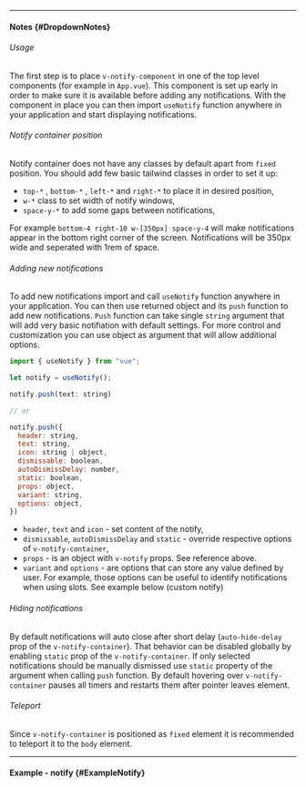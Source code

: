 ___

#### Notes {#DropdownNotes}

###### Usage

The first step is to place `v-notify-component` in one of the top level components (for example in `App.vue`). This component is set up early in order to make sure it is available before adding any notifications. With the component in place you can then import `useNotify` function anywhere in your application and start displaying notifications.

###### Notify container position

Notify container does not have any classes by default apart from `fixed` position. You should add few basic tailwind classes in order to set it up:

- `top-*` , `bottom-*` , `left-*` and `right-*` to place it in desired position,
- `w-*` class to set width of notify windows,
- `space-y-*` to add some gaps between notifications,

For example `bottom-4 right-10 w-[350px] space-y-4` will make notifications appear in the bottom right corner of the screen. Notifications will be 350px wide and seperated with 1rem of space.

###### Adding new notifications

To add new notifications import and call `useNotify` function anywhere in your application. You can then use returned object and its `push` function to add new notifications. `Push` function can take single `string` argument that will add very basic notifiation with default settings. For more control and customization you can use object as argument that will allow additional options.

```javascript
import { useNotify } from "vue";

let notify = useNotify();

notify.push(text: string)

// or

notify.push({
  header: string,
  text: string,
  icon: string | object,
  dismissable: boolean,
  autoDismissDelay: number,
  static: boolean,
  props: object,
  variant: string,
  options: object,
})
```

- `header`, `text` and `icon` - set content of the notify,
- `dismissable`, `autoDismissDelay` and `static` - override respective options of `v-notify-container`,
- `props` - is an object with `v-notify` props. See reference above.
- `variant` and `options` - are options that can store any value defined by user. For example, those options can be useful to identify notifications when using slots. See example below (custom notify)

###### Hiding notifications

By default notifications will auto close after short delay (`auto-hide-delay` prop of the `v-notify-container`). That behavior can be disabled globally by enabling `static` prop of the `v-notify-container`. If only selected notifications should be manually dismissed use `static` property of the argument when calling `push` function. By default hovering over `v-notify-container` pauses all timers and restarts them after pointer leaves element.

###### Teleport

Since `v-notify-container` is positioned as `fixed` element it is recommended to teleport it to the `body` element.

---

#### Example - notify {#ExampleNotify}

<example name="ExampleNotify"></example>
